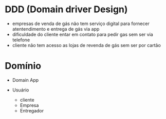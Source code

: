 # DDD (Domain driver Design)

- empresas de venda de gás não tem serviço digital para fornecer atentendimento e entrega de gás via app
- dificuldade do cliente entar em contato para pedir gas sem ser via telefone
- cliente não tem acesso as lojas de revenda de gás sem ser por cartão

# Domínio

- Domain App

- Usuário
  - cliente
  - Empresa
  - Entregador
